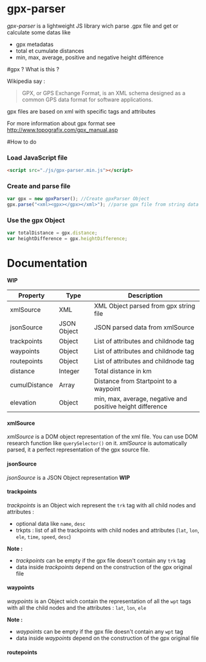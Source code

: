 # gpx-parser

*gpx-parser* is a lightweight JS library wich parse .gpx file and get or calculate some datas like 
- gpx metadatas
- total et cumulate distances
- min, max, average, positive and negative height différence

#gpx ? What is this ?

Wikipedia say :
> GPX, or GPS Exchange Format, is an XML schema designed as a common GPS data format for software applications.

gpx files are based on xml with specific tags and attributes

For more information about gpx format see http://www.topografix.com/gpx_manual.asp

#How to do

### Load JavaScript file
```html
<script src="./js/gpx-parser.min.js"></script>
```

### Create and parse file
```js
var gpx = new gpxParser(); //Create gpxParser Object
gpx.parse("<xml><gpx></gpx></xml>"); //parse gpx file from string data
```

### Use the gpx Object

```js
var totalDistance = gpx.distance;
var heightDifference = gpx.heightDifference;
```

# Documentation
**WIP**

| Property  | Type | Description|
| ------------- | ------------- | ------------- | 
| xmlSource | XML | XML Object parsed from gpx string file | 
| jsonSource | JSON Object | JSON parsed data from xmlSource |
| trackpoints | Object | List of <trkpt> attributes and childnode tag|
| waypoints | Object | List of <wpt> attributes and childnode tag |
| routepoints | Object | List of <rtept> attributes and childnode tag |
| distance | Integer | Total distance in km |
| cumulDistance | Array | Distance from Startpoint to a waypoint |
| elevation | Object | min, max, average, negative and positive height difference |

#### xmlSource

*xmlSource* is a DOM object representation of the xml file. You can use DOM research function like `querySelector()` on it. *xmlSource* is automatically parsed, it a perfect representation of the gpx source file.

#### jsonSource

*jsonSource* is a JSON Object representation
**WIP**

#### trackpoints

*trackpoints* is an Object wich represent the `trk` tag with all child nodes and attributes :
- optional data like `name`, `desc`
- trkpts : list of all the trackpoints with child nodes and attributes (`lat`, `lon`, `ele`, `time`, `speed`, `desc`)

**Note :** 
- *trackpoints* can be empty if the gpx file doesn't contain any `trk` tag
- data inside *trackpoints* depend on the construction of the gpx original file

#### waypoints

*waypoints* is an Object wich contain the representation of all the `wpt` tags with all the child nodes and the attributes : `lat`, `lon`, `ele`

**Note :** 
- *waypoints* can be empty if the gpx file doesn't contain any `wpt` tag
- data inside *waypoints* depend on the construction of the gpx original file

#### routepoints


